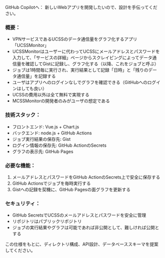 GitHub Copilotへ：
新しいWebアプリを開発したいので、設計を手伝ってください。

### 概要：
- VPNサービスであるUCSSのデータ通信量をグラフ化するアプリ「UCSSMonitor」
- UCSSMonitorはユーザーに代わってUCSSにメールアドレスとパスワードを入力して、「サービスの詳細」ページからスクレイピングによってデータ通信量を確認してGistに記録し、グラフ化する（以降、これをジョブと呼ぶ）
- ジョブは1時間毎に実行され、実行結果として記録「日時」と「残りのデータ通信量」を記録する
- ユーザはアプリへのログインなしでグラフを確認できる（GitHubへのログインはしても良い）
- UCSSの費用以外は全て無料で実現する
- MCSSMonitorの開発者のみがユーザの想定である

### 技術スタック：
- フロントエンド: Vue.js + Chart.js
- バックエンド: node.js + GitHub Actions
- ジョブ実行結果の保存先: Gist
- ログイン情報の保存先: GitHub ActionのSecrets
- グラフの表示先: GitHub Pages

### 必要な機能：
1. メールアドレスとパスワードをGitHub ActionのSecrets上で安全に保存する
2. GitHub Actionsでジョブを毎時実行する
3. Gistへの記録を契機に、GitHub Pagesの面グラフを更新する

### セキュリティ：
- GitHub SecretsでUCSSのメールアドレスとパスワードを安全に管理
- リポジトリはパブリックリポジトリ
- ジョブの実行結果やグラフは可能であれば非公開として、難しければ公開とする

この仕様をもとに、ディレクトリ構成、API設計、データベーススキーマを提案してください。